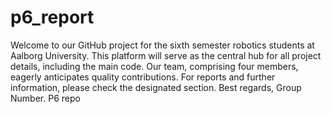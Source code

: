# p6_report
Welcome to our GitHub project for the sixth semester robotics students at Aalborg University. This platform will serve as the central hub for all project details, including the main code. Our team, comprising four members, eagerly anticipates quality contributions. For reports and further information, please check the designated section. Best regards, Group Number.
P6 repo
